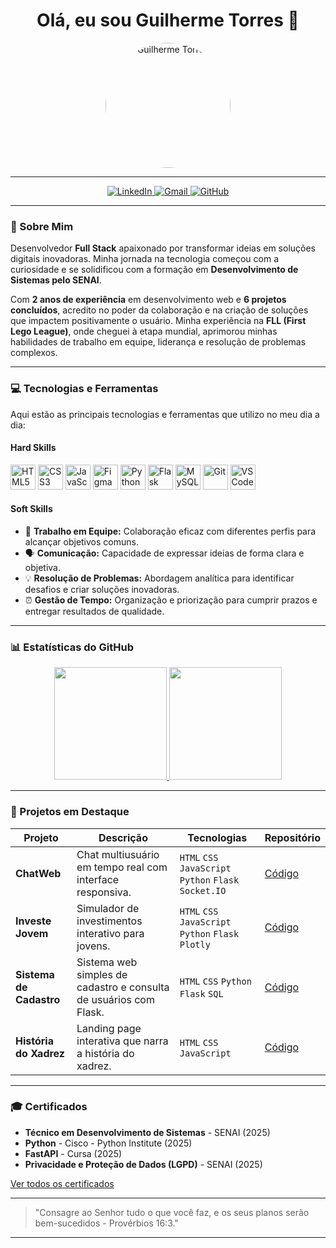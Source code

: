 <h1 align="center">Olá, eu sou Guilherme Torres 👋</h1>

<p align="center">
  <img src="https://avatars.githubusercontent.com/u/105400940?v=4" alt="Guilherme Torres" width="200" style="border-radius:50%;">
</p>

---

<p align="center">
  <a href="https://www.linkedin.com/in/seu-perfil">
    <img src="https://img.shields.io/badge/LinkedIn-0077B5?style=for-the-badge&logo=linkedin&logoColor=white" alt="LinkedIn">
  </a>
  <a href="mailto:guilhermetorres35056@gmail.com">
    <img src="https://img.shields.io/badge/Gmail-D14836?style=for-the-badge&logo=gmail&logoColor=white" alt="Gmail">
  </a>
  <a href="https://github.com/guitorrestzz">
    <img src="https://img.shields.io/badge/GitHub-100000?style=for-the-badge&logo=github&logoColor=white" alt="GitHub">
  </a>
</p>

---

### 🚀 Sobre Mim
Desenvolvedor **Full Stack** apaixonado por transformar ideias em soluções digitais inovadoras. Minha jornada na tecnologia começou com a curiosidade e se solidificou com a formação em **Desenvolvimento de Sistemas pelo SENAI**.

Com **2 anos de experiência** em desenvolvimento web e **6 projetos concluídos**, acredito no poder da colaboração e na criação de soluções que impactem positivamente o usuário. Minha experiência na **FLL (First Lego League)**, onde cheguei à etapa mundial, aprimorou minhas habilidades de trabalho em equipe, liderança e resolução de problemas complexos.

---

### 💻 Tecnologias e Ferramentas

Aqui estão as principais tecnologias e ferramentas que utilizo no meu dia a dia:

#### Hard Skills
<p align="left">
  <img src="https://cdn.jsdelivr.net/gh/devicons/devicon/icons/html5/html5-original.svg" alt="HTML5" width="40" height="40"/>
  <img src="https://cdn.jsdelivr.net/gh/devicons/devicon/icons/css3/css3-original.svg" alt="CSS3" width="40" height="40"/>
  <img src="https://cdn.jsdelivr.net/gh/devicons/devicon/icons/javascript/javascript-original.svg" alt="JavaScript" width="40" height="40"/>
  <img src="https://cdn.jsdelivr.net/gh/devicons/devicon/icons/figma/figma-original.svg" alt="Figma" width="40" height="40"/>
  
  <img src="https://cdn.jsdelivr.net/gh/devicons/devicon/icons/python/python-original.svg" alt="Python" width="40" height="40"/>
  <img src="https://cdn.jsdelivr.net/gh/devicons/devicon/icons/flask/flask-original.svg" alt="Flask" width="40" height="40"/>

  <img src="https://cdn.jsdelivr.net/gh/devicons/devicon/icons/mysql/mysql-original.svg" alt="MySQL" width="40" height="40"/>
  <img src="https://cdn.jsdelivr.net/gh/devicons/devicon/icons/git/git-original.svg" alt="Git" width="40" height="40"/>
  <img src="https://cdn.jsdelivr.net/gh/devicons/devicon/icons/vscode/vscode-original.svg" alt="VSCode" width="40" height="40"/>
</p>

#### Soft Skills
* 🤝 **Trabalho em Equipe:** Colaboração eficaz com diferentes perfis para alcançar objetivos comuns.
* 🗣️ **Comunicação:** Capacidade de expressar ideias de forma clara e objetiva.
* 💡 **Resolução de Problemas:** Abordagem analítica para identificar desafios e criar soluções inovadoras.
* ⏰ **Gestão de Tempo:** Organização e priorização para cumprir prazos e entregar resultados de qualidade.

---

### 📊 Estatísticas do GitHub
<div align="center">
  <a href="https://github.com/guitorrestzz">
    <img height="180em" src="https://github-readme-stats.vercel.app/api?username=guitorrestzz&show_icons=true&theme=dracula&include_all_commits=true&count_private=true"/>
    <img height="180em" src="https://github-readme-stats.vercel.app/api/top-langs/?username=guitorrestzz&layout=compact&langs_count=10&theme=dracula"/>
  </a>
</div>

---

### 💼 Projetos em Destaque

| Projeto | Descrição | Tecnologias | Repositório |
|---|---|---|---|
| **ChatWeb** | Chat multiusuário em tempo real com interface responsiva. | `HTML` `CSS` `JavaScript` `Python` `Flask` `Socket.IO` | [Código](https://github.com/guitorrestzz/ChatWeb) |
| **Investe Jovem** | Simulador de investimentos interativo para jovens. | `HTML` `CSS` `JavaScript` `Python` `Flask` `Plotly` | [Código](https://github.com/guitorrestzz/Investe-Jovem) |
| **Sistema de Cadastro** | Sistema web simples de cadastro e consulta de usuários com Flask. | `HTML` `CSS` `Python` `Flask` `SQL` | [Código](https://github.com/guitorrestzz/Cadastro-e-Consulta) |
| **História do Xadrez** | Landing page interativa que narra a história do xadrez. | `HTML` `CSS` `JavaScript` | [Código](https://github.com/guitorrestzz/Historia-do-Xadrez) |

---

### 🎓 Certificados

* **Técnico em Desenvolvimento de Sistemas** - SENAI (2025)
* **Python** - Cisco - Python Institute (2025)
* **FastAPI** - Cursa (2025)
* **Privacidade e Proteção de Dados (LGPD)** - SENAI (2025)

[Ver todos os certificados](https://github.com/guitorrestzz/Certificados)

---

> "Consagre ao Senhor tudo o que você faz, e os seus planos serão bem-sucedidos - Provérbios 16:3."

---
